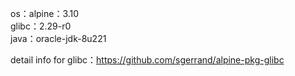 os：alpine：3.10<br/>
glibc：2.29-r0<br/>
java：oracle-jdk-8u221<br/>

detail info for glibc：https://github.com/sgerrand/alpine-pkg-glibc
